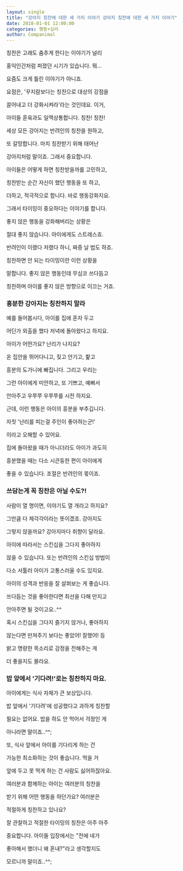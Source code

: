 ```yaml
---
layout: single
title: "강아지 칭찬에 대한 세 가지 이야기 강아지 칭찬에 대한 세 가지 이야기"
date: 2018-01-01 12:00:00
categories: 행동+심리
author: Companimal
---
```


칭찬은 고래도 춤추게 한다는 이야기가 널리

홍익인간처럼 퍼졌던 시기가 있습니다. 뭐...

요즘도 크게 틀린 이야기가 아니죠.

요점은, '꾸지람보다는 칭찬으로 대상의 강점을

끌어내고 더 강화시켜라'라는 것인데요. 이거,

아이들 훈육과도 일맥상통합니다. 칭찬! 칭찬!

세상 모든 강아지는 반려인의 칭찬을 원하고,

또 갈망합니다. 마치 칭찬받기 위해 태어난

강아지처럼 말이죠. 그래서 중요합니다.

아이들은 어떻게 하면 칭찬받을까를 고민하고,

칭찬받는 순간 자신이 했던 행동을 또 하고,

더하고, 적극적으로 합니다. 바로 행동강화지요.

그래서 타이밍이 중요하다는 이야기를 합니다.

좋지 않은 행동을 강화해버리는 상황은

절대 좋지 않습니다. 아이에게도 스트레스죠.

반려인이 이랬다 저랬다 하니, 짜증 날 법도 하죠.

칭찬하면 안 되는 타이밍이란 이런 상황을

말합니다. 좋지 않은 행동인데 무심코 쓰다듬고

칭찬하며 아이를 좋지 않은 방향으로 이끄는 거죠.

### 흥분한 강아지는 칭찬하지 말라

예를 들어봅시다, 아이를 집에 혼자 두고

어딘가 외출을 했다 저녁에 돌아왔다고 하지요.

아이가 어떤가요? 난리가 나지요?

온 집안을 뛰어다니고, 짖고 안기고, 핥고

흥분의 도가니에 빠집니다. 그리고 우리는

그런 아이에게 미안하고, 또 기쁘고, 예뻐서

안아주고 우쭈쭈 우쭈쭈를 시전 하지요.

근데, 이런 행동은 아이의 흥분을 부추깁니다.

자칫 '난리를 피는걸 주인이 좋아하는군!'

이라고 오해할 수 있어요.

집에 돌아왔을 때가 아니더라도 아이가 과도히

흥분했을 때는 다소 시큰둥한 편이 아이에게

좋을 수 있습니다. 조절은 반려인의 몫이죠.

### 쓰담는게 꼭 칭찬은 아닐 수도?!

사람이 열 명이면, 이야기도 열 개라고 하지요?

그만큼 다 제각각이라는 뜻이겠죠. 강아지도

그렇지 않을까요? 강아지마다 취향이 달라요.

아이에 따라서는 스킨십을 그다지 좋아하지

않을 수 있습니다. 또는 반려인의 스킨십 방법이

다소 서툴러 아이가 고통스러울 수도 있지요.

아이의 성격과 반응을 잘 살펴보는 게 좋습니다.

쓰다듬는 것을 좋아한다면 최선을 다해 만지고

안아주면 될 것이고요..^^

혹시 스킨십을 그다지 즐기지 않거나, 좋아하지

않는다면 만져주기 보다는 좋았어! 잘했어! 등

밝고 명량한 목소리로 감정을 전해주는 게

더 좋을지도 몰라요.

### 밥 앞에서 '기다려!'로는 칭찬하지 마요.

아이에게는 식사 자체가 큰 보상입니다.

밥 앞에서 '기다려'에 성공했다고 과하게 칭찬할

필요는 없어요. 밥을 하도 안 먹어서 걱정인 게

아니라면 말이죠..^^;

또, 식사 앞에서 아이를 기다리게 하는 건

가능한 최소화하는 것이 좋습니다. 먹을 거

앞에 두고 못 먹게 하는 건 사람도 싫어하잖아요.

여러분과 함께하는 아이는 여러분의 칭찬을

받기 위해 어떤 행동을 하던가요? 여러분은

적절하게 칭찬하고 있나요?

잘 관찰하고 적절한 타이밍의 칭찬은 아주 아주

중요합니다. 아이들 입장에서는 "전에 네가

좋아해서 했더니 왜 혼내?"라고 생각할지도

모르니까 말이죠..^^;
